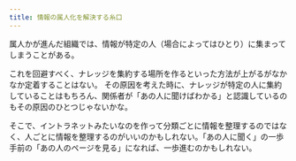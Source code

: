 ```yaml
---
title: 情報の属人化を解決する糸口
---
```

属人かが進んだ組織では、情報が特定の人（場合によってはひとり）に集まってしまうことがある。

これを回避すべく、ナレッジを集約する場所を作るといった方法が上がるがなかなか定着することはない。
その原因を考えた時に、ナレッジが特定の人に集約していることはもちろん、関係者が「あの人に聞けばわかる」と認識しているのもその原因のひとつじゃないかな。

そこで、イントラネットみたいなのを作って分類ごとに情報を整理するのではなく、人ごとに情報を整理するのがいいのかもしれない。「あの人に聞く」の一歩手前の「あの人のページを見る」になれば、一歩進むのかもしれない。
